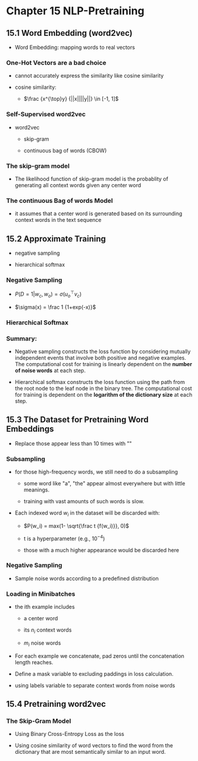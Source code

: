 # Chapter 15 NLP-Pretraining

## 15.1 Word Embedding (word2vec)

* Word Embedding: mapping words to real vectors

### One-Hot Vectors are a bad choice

* cannot accurately express the similarity like cosine similarity

* cosine similarity: 
  
  * $\frac {x^{\top}y} {||x||||y||} \in [-1, 1]$
    
    

### Self-Supervised word2vec

* word2vec
  
  * skip-gram
  
  * continuous bag of words (CBOW)

### The skip-gram model

* The likelihood function of skip-gram model is the probablity of generating all context words given any center word
  
  

### The continuous Bag of words Model

* it assumes that a center word is generated based on its surrounding context words in the text sequence
  
  

## 15.2 Approximate Training

* negative sampling 

* hierarchical softmax

### Negative Sampling

* $P(D=1|w_c, w_o) = \sigma(u_o^\top v_c)$

* $\sigma(x) = \frac 1 {1+exp(-x)}$

### Hierarchical Softmax



### Summary:

* Negative sampling constructs the loss function by considering mutually independent events that involve both positive and negative examples. The computational cost for training is linearly dependent on the **number of noise words** at each step.

* Hierarchical softmax constructs the loss function using the path from the root node to the leaf node in the binary tree. The computational cost for training is dependent on the **logarithm of the dictionary size** at each step.



## 15.3 The Dataset for Pretraining Word Embeddings

* Replace those appear less than 10 times with "<unk>"

### Subsampling

* for those high-frequency words, we still need to do a subsampling
  
  * some word like "a", "the" appear almost everywhere but with little meanings.
  
  * training with vast amounts of such words is slow.

* Each indexed word $w_i$ in the dataset will be discarded with:
  
  * $P(w_i) = max(1- \sqrt{\frac t {f(w_i)}}, 0)$
  
  * t is a hyperparameter (e.g., $10^{-4}$)
  
  * those with a much higher appearance would be discarded here

### Negative Sampling

* Sample noise words according to a predefined distribution






### Loading in Minibatches

* the ith example includes
  
  *  a center word
  
  * its $n_i$ context words
  
  * $m_i$ noise words

* For each example we concatenate, pad zeros until the concatenation length reaches. 

* Define a mask variable to excluding paddings in loss calculation. 

* using labels variable to separate context words from noise words 



## 15.4 Pretraining word2vec

### The Skip-Gram Model

* Using Binary Cross-Entropy Loss as the loss

* Using cosine similarity of word vectors to find the word from the dictionary that are most semantically similar to an input word.


